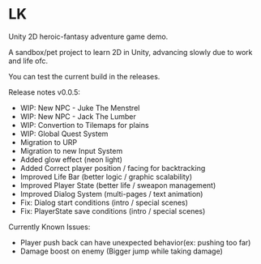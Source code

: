 # LK

Unity 2D heroic-fantasy adventure game demo.

A sandbox/pet project to learn 2D in Unity, advancing slowly due to work and life ofc.

You can test the current build in the releases.

Release notes v0.0.5:

- WIP: New NPC - Juke The Menstrel
- WIP: New NPC - Jack The Lumber
- WIP: Convertion to Tilemaps for plains
- WIP: Global Quest System
- Migration to URP
- Migration to new Input System
- Added glow effect (neon light)
- Added Correct player position / facing for backtracking
- Improved Life Bar (better logic / graphic scalability)
- Improved Player State (better life / sweapon management)
- Improved Dialog System (multi-pages / text animation)
- Fix: Dialog start conditions (intro / special scenes)
- Fix: PlayerState save conditions (intro / special scenes)

Currently Known Issues:

- Player push back can have unexpected behavior(ex: pushing too far)
- Damage boost on enemy (Bigger jump while taking damage)
